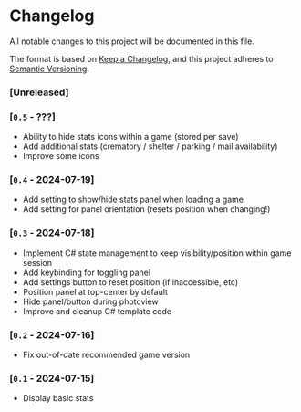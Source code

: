 # Changelog

All notable changes to this project will be documented in this file.

The format is based on [Keep a Changelog](https://keepachangelog.com/en/1.1.0/),
and this project adheres to [Semantic Versioning](https://semver.org/spec/v2.0.0.html).

### [Unreleased]

### [`0.5` - ???]

- Ability to hide stats icons within a game (stored per save)
- Add additional stats (crematory / shelter / parking / mail availability)
- Improve some icons

### [`0.4` - 2024-07-19]

- Add setting to show/hide stats panel when loading a game
- Add setting for panel orientation (resets position when changing!)

### [`0.3` - 2024-07-18]

- Implement C# state management to keep visibility/position within game session
- Add keybinding for toggling panel
- Add settings button to reset position (if inaccessible, etc)
- Position panel at top-center by default
- Hide panel/button during photoview
- Improve and cleanup C# template code

### [`0.2` - 2024-07-16]

- Fix out-of-date recommended game version

### [`0.1` - 2024-07-15]

- Display basic stats
